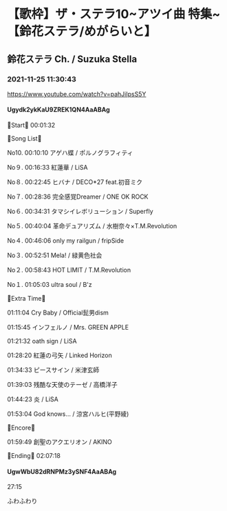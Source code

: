 # 【歌枠】ザ・ステラ10~アツイ曲 特集~ 【鈴花ステラ/めがらいと】

## 鈴花ステラ Ch. / Suzuka Stella

### 2021-11-25 11:30:43

https://www.youtube.com/watch?v=pahJiIpsS5Y

#### Ugydk2ykKaU9ZREK1QN4AaABAg

🔔Start🔔 00:01:32



🔔Song List🔔

No10. 00:10:10 アゲハ蝶 / ポルノグラフィティ

No９. 00:16:33 紅蓮華 / LiSA

No８. 00:22:45 ヒバナ / DECO*27 feat.初音ミク 

No７. 00:28:36 完全感覚Dreamer / ONE OK ROCK

No６. 00:34:31 タマシイレボリューション / Superfly

No５. 00:40:04 革命デュアリズム / 水樹奈々×T.M.Revolution

No４. 00:46:06 only my railgun / fripSide

No３. 00:52:51 Mela! / 緑黄色社会

No２. 00:58:43 HOT LIMIT / T.M.Revolution

No１. 01:05:03 ultra soul / B'z



🔔Extra Time🔔

01:11:04 Cry Baby / Official髭男dism

01:15:45 インフェルノ / Mrs. GREEN APPLE

01:21:32 oath sign / LiSA

01:28:20 紅蓮の弓矢 / Linked Horizon

01:34:33 ピースサイン / 米津玄師

01:39:03 残酷な天使のテーゼ / 高橋洋子

01:44:23 炎 / LiSA

01:53:04 God knows... / 涼宮ハルヒ(平野綾)



🔔Encore🔔

01:59:49 創聖のアクエリオン / AKINO



🔔Ending🔔 02:07:18



#### UgwWbU82dRNPMz3ySNF4AaABAg

27:15

ふわふわり

